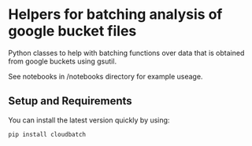 # Helpers for batching analysis of google bucket files
Python classes to help with batching functions over data that is obtained
from google buckets using gsutil. 

See notebooks in /notebooks directory for example useage.

## Setup and Requirements

You can install the latest version quickly by using:

```
pip install cloudbatch
```


